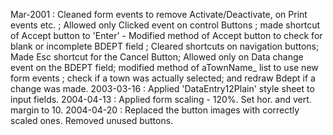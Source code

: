 Mar-2001 : Cleaned form events to remove Activate/Deactivate, on Print events etc. ; Allowed only Clicked event on control Buttons ; made  shortcut of Accept button to 'Enter' - Modified method of Accept button to check for blank or incomplete BDEPT field  ; Cleared shortcuts on navigation buttons; Made Esc shortcut for the Cancel Button;  Allowed only on Data change event on the BDEPT field; modified method of aTownName_ list to use new form events ; check if a town was actually selected; and redraw Bdept if a change was made.2003-03-16 : Applied 'DataEntry12Plain' style sheet to input fields.2004-04-13 : Applied form scaling - 120%.  Set hor. and vert. margin to 10.2004-04-20 : Replaced the button images with correctly scaled ones.  Removed unused buttons.